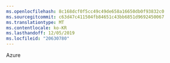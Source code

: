 ```yaml
---
ms.openlocfilehash: 8c168dcf0f5cc49c49de658a16650db0f93832c0
ms.sourcegitcommit: c63d47c411504fb84651c43bb6851d9692450067
ms.translationtype: MT
ms.contentlocale: ko-KR
ms.lasthandoff: 12/05/2019
ms.locfileid: "20630780"
---
```

<Token xmlns:xlink="http://www.w3.org/1999/xlink">Azure</Token>